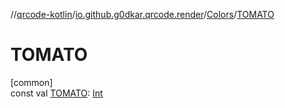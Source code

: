 //[qrcode-kotlin](../../../index.md)/[io.github.g0dkar.qrcode.render](../index.md)/[Colors](index.md)/[TOMATO](-t-o-m-a-t-o.md)

# TOMATO

[common]\
const val [TOMATO](-t-o-m-a-t-o.md): [Int](https://kotlinlang.org/api/latest/jvm/stdlib/kotlin/-int/index.html)
